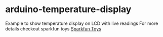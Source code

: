 # arduino-temperature-display
Example to show temperature display on LCD with live readings
For more details checkout sparkfun toys [Sparkfun Toys]

[sparkfun toys]:https://www.sparkfun.com/products/12060